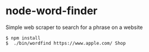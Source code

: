 node-word-finder
================

Simple web scraper to search for a phrase on a website

``` shell
$ npm install
$  ./bin/wordfind https://www.apple.com/ Shop
```
